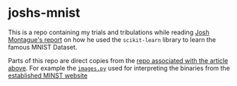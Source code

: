 # joshs-mnist

This is a repo containing my trials and tribulations while reading [Josh Montague's report](http://joshmontague.com/posts/2016/mnist-scikit-learn/) on how he used the `scikit-learn` library to learn the famous MNIST Dataset. 

Parts of this repo are direct copies from the [repo associated with the article above](https://github.com/jrmontag/mnist-sklearn). For example the [`images.py`](https://github.com/jrmontag/mnist-sklearn/blob/master/images.py) used for interpreting the binaries from the [established MINST website](http://yann.lecun.com/exdb/mnist/)

